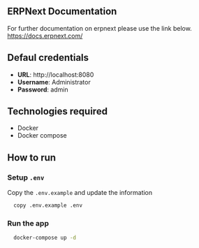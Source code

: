 ## ERPNext Documentation
For further documentation on erpnext please use the link below.
<https://docs.erpnext.com/>

## Defaul credentials
- **URL**: http://localhost:8080
- **Username**: Administrator
- **Password**: admin

## Technologies required
- Docker
- Docker compose
  
## How to run
### Setup `.env`
Copy the `.env.example` and update the information

```bash
  copy .env.example .env
```

### Run the app
```bash
  docker-compose up -d
```